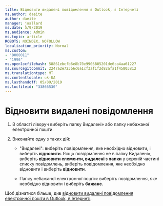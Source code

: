 ```yaml
---
title: Відновити видалені повідомлення в Outlook, в Інтернеті
ms.author: daeite
author: daeite
manager: joallard
ms.date: 5/9/2019
ms.audience: Admin
ms.topic: article
ROBOTS: NOINDEX, NOFOLLOW
localization_priority: Normal
ms.custom:
- "8000011"
- "1996"
ms.openlocfilehash: 58861ebcfb6e8b70e9903805201de6ca4aa61227
ms.sourcegitcommit: 2247a2e723b6c0a1cf3af1f2d82afa1f45803812
ms.translationtype: MT
ms.contentlocale: uk-UA
ms.lasthandoff: 05/09/2019
ms.locfileid: "33866530"
---
```

# <a name="recover-deleted-email"></a>Відновити видалені повідомлення

1. В області ліворуч виберіть папку Видалені» або папку небажаної електронної пошти.

2. Виконайте одну з таких дій:

    - "Видалені": виберіть повідомлення, яке необхідно відновити, і виберіть **відновити**. Якщо повідомлення не в папку Видалені», виберіть **відновити елементи, видалені з папки** у верхній частині списку повідомлень, виберіть повідомлення, яке необхідно відновити і виберіть **відновити**.

    - Папку небажаної електронної пошти: виберіть повідомлення, яке необхідно відновити і виберіть **бажане**.

Щоб дізнатися більше, див [відновити видалені повідомлення електронної пошти в Outlook, в Інтернеті](https://support.office.com/article/a8ca78ac-4721-4066-95dd-571842e9fb11).